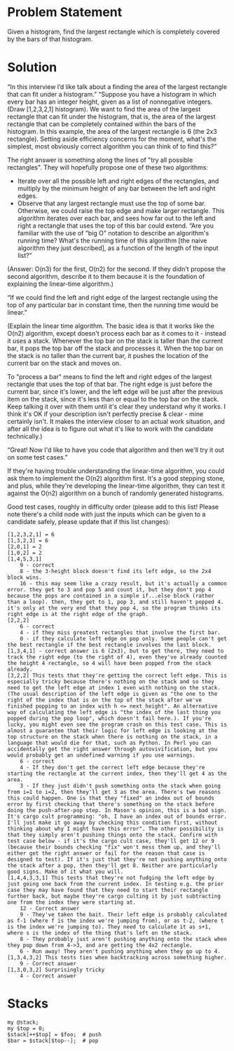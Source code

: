 # Problem Statement
Given a histogram, find the largest rectangle which is completely covered by the bars of that histogram.

# Solution
“In this interview I’d like talk about a finding the area of the largest rectangle that can fit under a histogram.”
“Suppose you have a histogram in which every bar has an integer height, given as a list of nonnegative integers. (Draw [1,2,3,2,1] histogram). We want to find the area of the largest rectangle that can fit under the histogram, that is, the area of the largest rectangle that can be completely contained within the bars of the histogram. In this example, the area of the largest rectangle is 6 (the 2x3 rectangle). Setting aside efficiency concerns for the moment, what's the simplest, most obviously correct algorithm you can think of to find this?”

The right answer is something along the lines of "try all possible rectangles". They will hopefully propose one of these two algorithms:
- Iterate over all the possible left and right edges of the rectangles, and multiply by the minimum height of any bar between the left and right edges.
- Observe that any largest rectangle must use the top of some bar. Otherwise, we could raise the top edge and make larger rectangle. This algorithm iterates over each bar, and sees how far out to the left and right a rectangle that uses the top of this bar could extend.
“Are you familiar with the use of "big O" notation to describe an algorithm's running time? What's the running time of this algorithm [the naive algorithm they just described], as a function of the length of the input list?”

(Answer: O(n3) for the first, O(n2) for the second. If they didn't propose the second algorithm, describe it to them because it is the foundation of explaining the linear-time algorithm.)

“If we could find the left and right edge of the largest rectangle using the top of any particular bar in constant time, then the running time would be linear.”

(Explain the linear time algorithm. The basic idea is that it works like the O(n2) algorithm, except doesn't process each bar as it comes to it - instead it uses a stack. Whenever the top bar on the stack is taller than the current bar, it pops the top bar off the stack and processes it. When the top bar on the stack is no taller than the current bar, it pushes the location of the current bar on the stack and moves on.

To "process a bar" means to find the left and right edges of the largest rectangle that uses the top of that bar. The right edge is just before the current bar, since it's lower, and the left edge will be just after the previous item on the stack, since it's less than or equal to the top bar on the stack. Keep talking it over with them until it's clear they understand why it works. I think it's OK if your description isn't perfectly precise & clear - mine certainly isn't. It makes the interview closer to an actual work situation, and after all the idea is to figure out what it's like to work with the candidate technically.)

“Great! Now I'd like to have you code that algorithm and then we'll try it out on some test cases.”

If they're having trouble understanding the linear-time algorithm, you could ask them to implement the O(n2) algorithm first. It's a good stepping stone, and plus, while they're developing the linear-time algorithm, they can test it against the O(n2) algorithm on a bunch of randomly generated histograms.

Good test cases, roughly in difficulty order (please add to this list! Please note there's a child node with just the inputs which can be given to a candidate safely, please update that if this list changes):

	[1,2,3,2,1] = 6
	[1,3,2,3] = 6
	[2,0,1] = 2
	[1,0,2] = 2
	[1,4,5,3,1]
		9 - correct
		8 - the 3-height block doesn't find its left edge, so the 2x4 block wins.
		16 - this may seem like a crazy result, but it's actually a common error. they get to 3 and pop 5 and count it, but they don't pop 4 because the pops are contained in a simple if...else block (rather than a loop). then, they get to 1, pop 3, and still haven't popped 4. it's only at the very end that they pop 4, so the program thinks its right edge is at the right edge of the graph.
	[2,2,2]
		6 - correct
		4 - if they miss greatest rectangles that involve the first bar.
		0 - if they calculate left edge on pop only. Some people can't get the best rectangle if the best rectangle involves the last block.
	[1,3,4,1] - correct answer is 6 (2x3), but to get there, they need to track the right edge (to the right of 4), even they've already counted the height 4 rectangle, so 4 will have been popped from the stack already.
	[3,2,2] This tests that they're getting the correct left edge. This is especially tricky because there's nothing on the stack and so they need to get the left edge at index 1 even with nothing on the stack. (The usual description of the left edge is given as "the one to the right of the index that is on the top of the stack after we've finished popping to an index with h <= next_height". An alternative way of calculating the left edge is "the index of the last thing you popped during the pop loop", which doesn't fail here.). If you're lucky, you might even see the program crash on this test case. This is almost a guarantee that their logic for left edge is looking at the top structure on the stack when there is nothing on the stack, in a language that would die for that, such as Python. In Perl you can accidentally get the right answer through autovivification, but you would probably get an undefined warning if you use warnings.
		6 - correct
		4 - If they don't get the correct left edge because they're starting the rectangle at the current index, then they'll get 4 as the area.
		3 - If they just didn't push something onto the stack when going from i=1 to i=2, then they'll get 3 as the area. There's two reasons this could happen. One is that they "fixed" an index out of bounds error by first checking that there's something on the stack before doing the push-after-pop step. In Mason's opinion, this is a bad sign. It's cargo cult programming: "oh, I have an index out of bounds error. I'll just make it go away by checking this condition first, without thinking about why I might have this error". The other possibility is that they simply aren't pushing things onto the stack. Confirm with test case below - if it's the cargo cult case, they'll get 12 or 9 (because their bounds checking "fix" won't mess them up, and they'll either get the right answer or fail for the reason that case is designed to test). If it's just that they're not pushing anything onto the stack after a pop, then they'll get 8. Neither are particularly good signs. Make of it what you will.
	[1,4,4,3,3,1] This tests that they're not fudging the left edge by just going one back from the current index. In testing e.g. the prior case they may have found that they need to start their rectangle further back, but maybe they're cargo culting it by just subtracting one from the index they were starting at.
		12 - Correct answer
		9 - They've taken the bait. Their left edge is probably calculated as f-1 (where f is the index we're jumping from), or as t-2, (where t is the index we're jumping to). They need to calculate it as s+1, where s is the index of the thing that's left on the stack.
		8 - They probably just aren't pushing anything onto the stack when they pop down from 4->3, and are getting the 4x2 rectangle.
		6 - Run away! They aren't pushing anything when they go up to 4.
	[1,3,4,3,2] This tests ties when backtracking across something higher.
		9 - Correct answer
	[1,3,0,3,2] Surprisingly tricky
		4 - Correct answer

# Stacks

	my @stack;
	my $top = 0;
	$stack[++$top] = $foo;	# push
	$bar = $stack[$top--];	# pop

